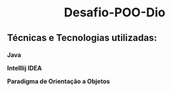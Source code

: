 <h1 align="center"> Desafio-POO-Dio </h1>


<h2> Técnicas e Tecnologias utilizadas:
  
<h4>  
  
Java
  
Intelllij IDEA
  
Paradigma de Orientação a Objetos
